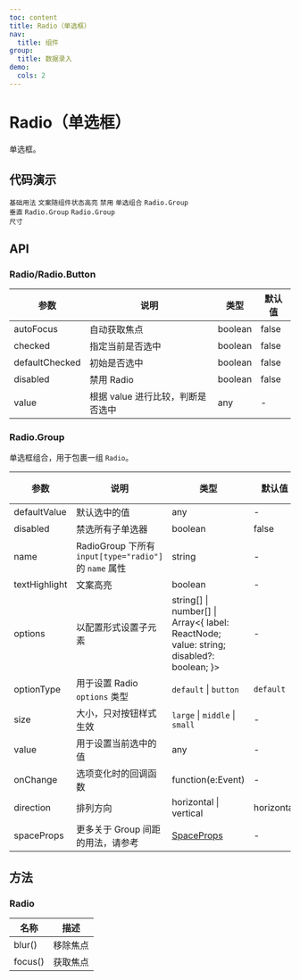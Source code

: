 ```yaml
---
toc: content
title: Radio（单选框）
nav:
  title: 组件
group:
  title: 数据录入
demo:
  cols: 2
---
```


# Radio（单选框）

单选框。

## 代码演示

<code src="./basic.tsx" description="最简单的用法。">基础用法</code>
<code src="./highlight.tsx" description="开启textHighlight文案为品牌色。">文案随组件状态高亮</code>
<code src="./disabled.tsx" description="Radio 不可用。">禁用</code>
<code src="./single.tsx" description="互斥关系。">单选组合</code>
<code src="./group-vertical.tsx" description="垂直的 Radio.Group，配合更多输入框选项。">Radio.Group 垂直</code>
<code src="./group.tsx" description="通过配置 `options` 参数来渲染单选框。也可通过 `optionType` 参数来设置 Radio 类型。">Radio.Group</code>
<code src="./group-size.tsx" description="`large` `middle` `small` 三种尺寸， 默认`middle`">Radio.Group 尺寸</code>

## API

### Radio/Radio.Button

<!-- prettier-ignore -->
| 参数 | 说明 | 类型 | 默认值 |
| --- | --- | --- | --- |
| autoFocus | 自动获取焦点 | boolean | false |
| checked | 指定当前是否选中 | boolean | false |
| defaultChecked | 初始是否选中 | boolean | false |
| disabled | 禁用 Radio | boolean | false |
| value | 根据 value 进行比较，判断是否选中 | any | - |

### Radio.Group

单选框组合，用于包裹一组 `Radio`。

| 参数          | 说明                                                   | 类型                                                                                         | 默认值     | 版本 |
| ------------- | ------------------------------------------------------ | -------------------------------------------------------------------------------------------- | ---------- | ---- |
| defaultValue  | 默认选中的值                                           | any                                                                                          | -          |      |
| disabled      | 禁选所有子单选器                                       | boolean                                                                                      | false      |      |
| name          | RadioGroup 下所有 `input[type="radio"]` 的 `name` 属性 | string                                                                                       | -          |      |
| textHighlight | 文案高亮                                               | boolean                                                                                      | -          |      |
| options       | 以配置形式设置子元素                                   | string\[] \| number\[] \| Array&lt;{ label: ReactNode; value: string; disabled?: boolean; }> | -          |      |
| optionType    | 用于设置 Radio `options` 类型                          | `default` \| `button`                                                                        | `default`  |      |
| size          | 大小，只对按钮样式生效                                 | `large` \| `middle` \| `small`                                                               | -          |      |
| value         | 用于设置当前选中的值                                   | any                                                                                          | -          |      |
| onChange      | 选项变化时的回调函数                                   | function(e:Event)                                                                            | -          |      |
| direction     | 排列方向                                               | horizontal \| vertical                                                                       | horizontal |      |
| spaceProps    | 更多关于 Group 间距的用法，请参考                      | [SpaceProps](/components/space#api)                                                          | -          |      |

## 方法

### Radio

| 名称    | 描述     |
| ------- | -------- |
| blur()  | 移除焦点 |
| focus() | 获取焦点 |
